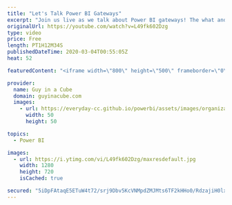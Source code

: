 ```yaml
---
title: "Let's Talk Power BI Gateways"
excerpt: "Join us live as we talk about Power BI gateways! The what and why regarding them and some things to consider when using a gateway.  Documentation: https://docs.microsoft.com/power-bi/service-gateway-onprem  Gateway monitor report: https://docs.microsoft.com/data-integration/gateway/service-gateway-performance"
originalUrl: https://youtube.com/watch?v=L49fk602Dzg
type: video
price: Free
length: PT1H12M34S
publishedDateTime: 2020-03-04T00:55:05Z
heat: 52

featuredContent: "<iframe width=\"800\" height=\"500\" frameborder=\"0\" src=\"https://www.youtube.com/embed/L49fk602Dzg\" allow=\"accelerometer; autoplay; encrypted-media; gyroscope; picture-in-picture\" allowfullscreen></iframe>"

provider:
  name: Guy in a Cube
  domain: guyinacube.com
  images:
    - url: https://everyday-cc.github.io/powerbi/assets/images/organizations/guyinacube.com-50x50.jpg
      width: 50
      height: 50

topics:
  - Power BI

images:
  - url: https://i.ytimg.com/vi/L49fk602Dzg/maxresdefault.jpg
    width: 1280
    height: 720
    isCached: true

secured: "5iDpFAtaqE5ETuW4t72/srj9Dbv5KcVNMpdZMJMts6TF2kHHo0/RdzajiH0lxAnK0bI9Kjgp/44gcQ9/b7/KnF/V08IUmqGy9AhOI+/2L08dFb4CoPqh9R3jy4dTxB+4MLFVC77mSl38jdGQQGNqSu54UA87wSVyl3c0hhw+dYOGPZMFD6eF0yCb+vK5g9qwmP9o8MCxx3mlomKouUI5RTHkbN6xeBiq6nZLEX+gYipKRAxWPe+KUv5MgxaFSJ9xum88Rt3cqWeQUnaLbH1O3mUYL6+mosI38uxkQxthw/cXbl5txH29X+aIrppF8xnt1IuqO2mGFZx3howCgQonkIYdzsAjpqk9X2HNDMQByBKLaySk33VNc2ig9xXyegmN6OeQ/zHaYfM8WcxEnFC1GSlVaCuK6fAaAIo8HcazKTE=;0IrO48UHOlVB60Rof0mZVw=="
---
```


